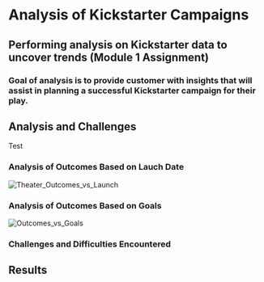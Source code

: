 # Analysis of Kickstarter Campaigns
## Performing analysis on Kickstarter data to uncover trends (Module 1 Assignment)
### Goal of analysis is to provide customer with insights that will assist in planning a successful Kickstarter campaign for their play.

## Analysis and Challenges
Test

### Analysis of Outcomes Based on Lauch Date
![Theater_Outcomes_vs_Launch](https://user-images.githubusercontent.com/104801614/169138603-78837847-af34-4eda-9310-d119f5ed83dc.png)

### Analysis of Outcomes Based on Goals
![Outcomes_vs_Goals](https://user-images.githubusercontent.com/104801614/169138534-33a0963f-a368-417d-9ef4-73d903f134f0.png)


### Challenges and Difficulties Encountered

## Results
